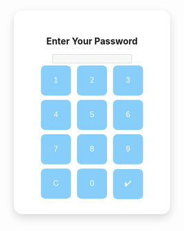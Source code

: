 <!DOCTYPE html>
<html lang="en">
<head>
  <meta charset="UTF-8" />
  <meta name="viewport" content="width=device-width, initial-scale=1.0"/>
  <title>HAPPY BIRTHDAY MOM</title>
  <style>
    * {
      box-sizing: border-box;
    }

    body {
      font-family: Arial, sans-serif;
      background-color: #ADD8E6;
      color: #333;
      margin: 0;
      padding: 0;
      min-height: 100vh;
    }

    .section {
      min-height: 100vh;
      display: flex;
      align-items: flex-start;
      justify-content: center;
      padding-top: 80px;
      padding-bottom: 40px;
    }

    .content-box {
      background-color: #FFFFFF;
      border-radius: 20px;
      padding: 30px;
      box-shadow: 0 8px 20px rgba(0, 0, 0, 0.15);
      width: 90%;
      max-width: 600px;
      text-align: center;
    }

    input[type="password"] {
      font-size: 24px;
      letter-spacing: 8px;
      width: 100%;
      padding: 10px;
      margin-bottom: 20px;
      border-radius: 10px;
      border: 1px solid #ccc;
      text-align: center;
    }

    .keypad button {
      font-size: 18px;
      width: 70px;
      height: 70px;
      margin: 5px;
      background-color: #87CEFA;
      border: none;
      color: white;
      border-radius: 10px;
      cursor: pointer;
      transition: background-color 0.3s;
    }

    .keypad button:hover {
      background-color: #4682B4;
    }

    .gallery {
      display: flex;
      flex-wrap: wrap;
      justify-content: center;
    }

    .gallery img {
      width: 45%;
      height: 150px;
      margin: 10px;
      border-radius: 10px;
      object-fit: cover;
    }

    .buttons {
      margin-top: 20px;
      display: flex;
      justify-content: center;
      gap: 20px;
    }

    .buttons button {
      padding: 10px 20px;
      background-color: #4682B4;
      color: white;
      border: none;
      border-radius: 10px;
      cursor: pointer;
      font-size: 16px;
    }

    .message-container p {
      text-align: left;
      white-space: pre-line;
      line-height: 1.6;
    }

    .hidden {
      display: none;
    }

    .final-message {
      font-size: 48px;
      color: #FF69B4;
      text-align: center;
      margin-top: 20px;
      font-weight: bold;
      text-shadow: 2px 2px 6px #ff4da6;
    }

    .heart {
      font-size: 100px;
      color: #FF69B4;
      animation: pulse 1.5s infinite;
      user-select: none;
    }

    @keyframes pulse {
      0% {
        transform: scale(1);
        opacity: 1;
      }
      50% {
        transform: scale(1.1);
        opacity: 0.8;
      }
      100% {
        transform: scale(1);
        opacity: 1;
      }
    }

  </style>
</head>
<body>

  <!-- Password Page -->
  <div class="section" id="password-section">
    <div class="content-box">
      <h2>Enter Your Password</h2>
      <input type="password" id="password" disabled />
      <div class="keypad">
        <button onclick="addDigit('1')">1</button>
        <button onclick="addDigit('2')">2</button>
        <button onclick="addDigit('3')">3</button><br />
        <button onclick="addDigit('4')">4</button>
        <button onclick="addDigit('5')">5</button>
        <button onclick="addDigit('6')">6</button><br />
        <button onclick="addDigit('7')">7</button>
        <button onclick="addDigit('8')">8</button>
        <button onclick="addDigit('9')">9</button><br />
        <button onclick="clearPassword()">C</button>
        <button onclick="addDigit('0')">0</button>
        <button onclick="checkPassword()">✔️</button>
      </div>
    </div>
  </div>

  <!-- Gallery Page -->
  <div class="section hidden" id="gallery-section">
    <div class="content-box">
      <h2>Our Moments</h2>
      <div class="gallery">
        <img src="photo 1.jpeg" alt="Photo 1">
        <img src="photo 2.jpeg" alt="Photo 2">
        <img src="photo 3.jpeg" alt="Photo 3">
        <img src="photo 4.jpeg" alt="Photo 4">
      </div>
      <div class="buttons">
        <button onclick="showMessage()">Next</button>
        <button onclick="goBack()">Kembali</button>
      </div>
    </div>
  </div>

  <!-- Message Page 1 -->
  <div class="section hidden" id="message-section">
    <div class="content-box message-container">
      <h2>Happy Birthday Mom</h2>
      <p>
        happy birthday, ma.
        terima kasih untuk semua cinta, kesabaran, dan dukungan yang mama kasih selama ini. aku bersyukur banget punya mama sekuat dan setegar mama. you’re the real superhero in my life. setiap hari, aku belajar banyak dari mama—tentang sabar, tentang ikhlas, tentang selalu berbuat baik sama orang lain.
        
        mungkin aku gak selalu bisa nunjukin rasa sayang dan terima kasihku secara langsung, tapi aku harap mama tau, aku sayang banget sama mama. aku bangga punya mama yang selalu kuat dan penuh cinta. i just want you to know that no matter what happens, i’ll always be here for you, just like you’ve always been there for me.
        
        semoga di ulang tahun kali ini, mama selalu diberkati dengan kesehatan, kebahagiaan, dan cinta yang melimpah. i love you, ma. terima kasih sudah jadi mama terbaik dalam hidupku.
      </p>
      <div class="buttons">
        <button onclick="showNextMessage()">Next</button>
        <button onclick="goBackToGallery()">Kembali</button>
      </div>
    </div>
  </div>

  <!-- Message Page 2 -->
  <div class="section hidden" id="message-next-section">
    <div class="content-box message-container">
      <img src="photo 5.jpeg" alt="Photo 5" style="width: 100%; border-radius: 10px; margin-bottom: 20px;"/>
      <h2>Untuk mama di ulang tahun ini</h2>
      <p>
        semoga di kehidupan kali ini, mama selalu diberkahi dengan kebahagiaan yang tulus, kesehatan yang baik, dan cinta yang tidak pernah habis. i hope you get to experience the peace and joy that you truly deserve, after all the hard work and sacrifices you’ve made. mama, you’ve given so much to everyone around you, now it’s time for you to enjoy every moment of your life, with all the love and happiness that comes your way.

semoga setiap hari mama dipenuhi dengan hal-hal yang membuat mama tersenyum, dan semoga mama selalu merasa dihargai, karena mama pantas mendapatkan itu semua. terima kasih telah menjadi tempat pulang saya, sumber kekuatan saya, dan yang selalu mengerti saya lebih dari siapa pun.

i hope this year brings you more peace, more love, and endless blessings. jangan pernah lupa, mama, saya selalu ada untuk mama, dalam setiap langkah yang mama ambil. love you, ma.
     
      <div class="buttons">
        <button onclick="showNextMessage()">Next</button>
        <button onclick="goBackToMessage()">Kembali</button>
      </div>
    </div>
  </div>

  <!-- Message Page 3 -->
  <div class="section hidden" id="message-final-section">
    <div class="content-box message-container">
      <h2>Kenapa aku masih bertahan?</h2>
      <p>
       kenapa aku masih bertahan? simple. karena buat aku, kamu bukan sekadar cerita yang bisa selesai begitu aja. you're not just a phase, you're a choice. kamu adalah keputusan yang terus aku pilih setiap hari, tanpa ragu, tanpa banyak alasan

kadang aku mikir, why am i still here? kenapa aku masih nunggu, masih berharap, masih mau bertahan di hubungan yang kadang bikin pusing? jawabannya gak rumit. karena aku gak mau kehilangan seseorang yang selalu bisa bikin hari-hari biasa jadi luar biasa, yang selalu kasih alasan buat senyum, bahkan di saat dunia lagi gak bersahabat

aku bertahan bukan karena takut sendiri, tapi karena i believe in us. i believe in what we have, in the bond we've built. kamu bikin aku ngerti kalau cinta itu bukan soal selalu seneng, tapi juga soal bertahan pas keadaan lagi gak mudah

you make me feel seen, heard, and understood. buat aku, itu lebih dari cukup. kamu bukan cuma tempat aku cerita, tapi juga tempat aku bisa jadi diri sendiri, tanpa filter, tanpa takut dihakimi

mungkin kita gak selalu sejalan, kadang ada argumen, ada salah paham, ada jarak. tapi di antara semua itu, aku tahu satu hal yang pasti, i want this. i want us. aku mau terus ada di sini, mau terus coba, mau terus pilih kamu

karena losing you is a risk i'm not willing to take. dan kalau suatu hari aku harus pilih lagi, aku tetap bakal pilih kamu. every single time
      </p>
      <div class="buttons">
        <button onclick="showNextMessage()">Next</button>
        <button onclick="goBackToPreviousMessage()">Kembali</button>
      </div>
    </div>
  </div>  
  
  <!-- Message Page 4 -->
  <div class="section hidden" id="message-harapan-section">
    <div class="content-box message-container">
      <h2>Terima Kasih mama</h2>
      <p>
        terima kasih, ma, untuk segala cinta yang tidak pernah habis, untuk segala pengorbanan yang tidak pernah saya sadari hingga akhirnya saya mengerti. terima kasih telah menjadi sosok yang tidak hanya ibu, tetapi juga teman, pelindung, dan motivator yang selalu ada, bahkan di saat saya tidak bisa berkata-kata. mama selalu tahu cara membuat saya merasa aman, meskipun dunia sekitar terasa kacau.

        dari mama, saya belajar tentang keteguhan, tentang cara mencintai tanpa syarat, dan tentang bagaimana berjuang untuk orang yang kita sayangi. saya tidak akan pernah bisa membalas semua yang telah mama lakukan untuk saya, tetapi saya berjanji akan terus berusaha menjadi anak yang mama banggakan.
        
        terima kasih untuk kesabaran dan keikhlasan mama yang tidak ada habisnya. untuk setiap langkah yang mama ambil demi keluarga kita, untuk setiap doa yang mama panjatkan, untuk setiap senyum yang mama berikan, semuanya sangat berarti bagi saya. saya tidak akan pernah cukup mengucapkan terima kasih untuk semua itu, tetapi yang pasti, saya sangat sayang mama.
        
        semoga semua kebaikan yang mama berikan dibalas dengan kebahagiaan dan kesehatan yang melimpah. mama adalah bagian terpenting dalam hidup saya, dan saya akan selalu ada untuk mama, apapun yang terjadi. love you so much, ma.
      </p>
      <div class="buttons">
         <button onclick="showNextMessage()">Next</button>
        <button onclick="goBackToNextMessage()">Kembali</button>
      </div>
    </div>
  </div>
  
  <!-- Message Page 5 -->
  <div class="section hidden" id="message-hal-kecil-section">
    <div class="content-box message-container">
      <h2>Hal-hal kecil yang bikin aku kesel</h2>
      <p>
        ada beberapa hal kecil yang kadang bikin aku agak nggak paham sama mama. misalnya, kenapa mama sering banget khawatir sama hal-hal yang sebenernya nggak perlu. kayak misalnya, mama sering ngingetin hal yang sama terus, padahal aku udah janji buat ngelakuinnya. kadang aku ngerasa itu bikin aku nggak bisa bebas buat ngatur diri sendiri.

        kadang juga mama suka terlalu nuntut aku buat cepet selesaiin sesuatu, padahal aku butuh waktu. itu sih yang sering bikin aku agak bete, karena aku merasa kayak nggak dikasih ruang buat bergerak sesuai cara aku.
        
        tapi ya, akhirnya aku sadar juga itu semua karena mama pengen yang terbaik. walaupun kadang aku kesel, aku ngerti kalo mama cuma nggak mau aku salah atau keliru. kadang hal-hal kecil itu yang jadi pengingat, meskipun kadang nggak enak, tapi itu bukti kalau mama care.
        
        ya, mungkin mama bisa sedikit lebih percaya kalau aku bisa ngatur diri sendiri, tapi ya, yaudah sih, itu bagian dari dinamika kita. tetep aja, walaupun kadang suka kesel, aku tahu itu semua buat kebaikan aku.
      </p>
      <div class="buttons">
         <button onclick="showFinal()">Selesai</button>
        <button onclick="goBackToHope()">Kembali</button>
      </div>
    </div>
  </div>

  <!-- Final Page -->
  <div class="section hidden" id="final-section">
    <div class="content-box">
      <div class="final-message">I LOVE U SO MUCH MAMA</div>
      <div class="heart">❤️</div>
    </div>
  </div>

  <script>
  const correctPassword = "1205"; // Ganti sesuai password yang kamu inginkan
  let enteredPassword = "";

  function addDigit(digit) {
    if (enteredPassword.length < 4) {
      enteredPassword += digit;
      document.getElementById("password").value = "*".repeat(enteredPassword.length);
    }
  }

  function clearPassword() {
    enteredPassword = "";
    document.getElementById("password").value = "";
  }

  function checkPassword() {
    if (enteredPassword === correctPassword) {
      document.getElementById("password-section").classList.add("hidden");
      document.getElementById("gallery-section").classList.remove("hidden");
    } else {
      alert("Password salah, coba lagi ya!");
      clearPassword();
    }
  }

  function showMessage() {
    document.getElementById("gallery-section").classList.add("hidden");
    document.getElementById("message-section").classList.remove("hidden");
  }

  function showNextMessage() {
    if (!document.getElementById("message-section").classList.contains("hidden")) {
      document.getElementById("message-section").classList.add("hidden");
      document.getElementById("message-next-section").classList.remove("hidden");
    } else if (!document.getElementById("message-next-section").classList.contains("hidden")) {
      document.getElementById("message-next-section").classList.add("hidden");
      document.getElementById("message-final-section").classList.remove("hidden");
    } else if (!document.getElementById("message-final-section").classList.contains("hidden")) {
      document.getElementById("message-final-section").classList.add("hidden");
      document.getElementById("message-harapan-section").classList.remove("hidden");
    } else if (!document.getElementById("message-harapan-section").classList.contains("hidden")) {
      document.getElementById("message-harapan-section").classList.add("hidden");
      document.getElementById("message-hal-kecil-section").classList.remove("hidden");
    }
  }

  function showFinal() {
    document.getElementById("message-hal-kecil-section").classList.add("hidden");
    document.getElementById("final-section").classList.remove("hidden");
  }

  function goBack() {
    document.getElementById("gallery-section").classList.add("hidden");
    document.getElementById("password-section").classList.remove("hidden");
    clearPassword();
  }

  function goBackToGallery() {
    document.getElementById("message-section").classList.add("hidden");
    document.getElementById("gallery-section").classList.remove("hidden");
  }

  function goBackToMessage() {
    document.getElementById("message-next-section").classList.add("hidden");
    document.getElementById("message-section").classList.remove("hidden");
  }

  function goBackToPreviousMessage() {
    document.getElementById("message-final-section").classList.add("hidden");
    document.getElementById("message-next-section").classList.remove("hidden");
  }

  function goBackToNextMessage() {
    document.getElementById("message-harapan-section").classList.add("hidden");
    document.getElementById("message-final-section").classList.remove("hidden");
  }

  function goBackToHope() {
    document.getElementById("message-hal-kecil-section").classList.add("hidden");
    document.getElementById("message-harapan-section").classList.remove("hidden");
  }
  </script>

</body>
</html>
